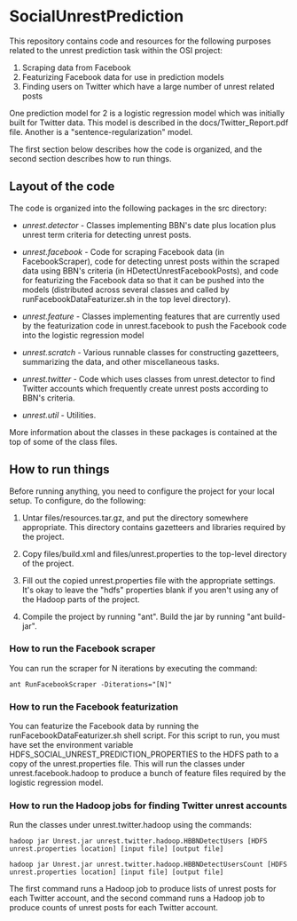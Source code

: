 # SocialUnrestPrediction #

This repository contains code and resources for the following purposes related 
to the unrest prediction task within the OSI project:

1.	Scraping data from Facebook
2.	Featurizing Facebook data for use in prediction models
3.	Finding users on Twitter which have a large number of unrest related posts

One prediction model for 2 is a logistic regression model which was initially
built for Twitter data.  This model is described in the docs/Twitter_Report.pdf 
file.  Another is a "sentence-regularization" model.

The first section below describes how the code is organized, and the second
section describes how to run things.

## Layout of the code ##

The code is organized into the following packages in the src directory:

*	*unrest.detector* - Classes implementing BBN's date 
plus location plus unrest term criteria for detecting unrest posts.

*	*unrest.facebook* - Code for scraping Facebook data (in FacebookScraper), 
code for detecting unrest posts within the scraped data using BBN's criteria 
(in HDetectUnrestFacebookPosts), and code for featurizing the Facebook data so 
that it can be pushed into the models (distributed across several classes and 
called by runFacebookDataFeaturizer.sh in the top level directory).

*	*unrest.feature* - Classes implementing features that are currently used
by the featurization code in unrest.facebook to push the Facebook code into
the logistic regression model

*	*unrest.scratch* - Various runnable classes for constructing 
gazetteers, summarizing the data, and other miscellaneous tasks.

*	*unrest.twitter* - Code which uses classes from unrest.detector to find
Twitter accounts which frequently create unrest posts according to BBN's
criteria.

*	*unrest.util* - Utilities.

More information about the classes in these packages is contained at the top
of some of the class files.

## How to run things ##

Before running anything, you need to configure the project for your local 
setup.  To configure, do the following:

1.	Untar files/resources.tar.gz, and put the directory somewhere appropriate.
This directory contains gazetteers and libraries required by the project.

2.  Copy files/build.xml and files/unrest.properties to the top-level directory
of the project. 

3.  Fill out the copied unrest.properties file with the appropriate settings.
It's okay to leave the "hdfs" properties blank if you aren't using any of the
Hadoop parts of the project.

4. Compile the project by running "ant". Build the jar by running "ant build-jar". 

### How to run the Facebook scraper ###

You can run the scraper for N iterations by executing the command:

	ant RunFacebookScraper -Diterations="[N]"

### How to run the Facebook featurization ###

You can featurize the Facebook data by running the runFacebookDataFeaturizer.sh
shell script.  For this script to run, you must have set the environment 
variable HDFS_SOCIAL_UNREST_PREDICTION_PROPERTIES to the HDFS path to a copy 
of the unrest.properties file.  This will run the classes under 
unrest.facebook.hadoop to produce a bunch of feature files required by the logistic regression model. 

### How to run the Hadoop jobs for finding Twitter unrest accounts ###

Run the classes under unrest.twitter.hadoop using the commands:

	hadoop jar Unrest.jar unrest.twitter.hadoop.HBBNDetectUsers [HDFS unrest.properties location] [input file] [output file]

	hadoop jar Unrest.jar unrest.twitter.hadoop.HBBNDetectUsersCount [HDFS unrest.properties location] [input file] [output file]

The first command runs a Hadoop job to produce lists of unrest posts for each 
Twitter account, and the second command runs a Hadoop job to produce counts 
of unrest posts for each Twitter account.

